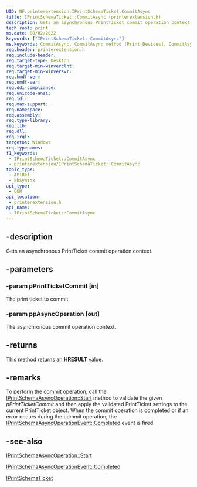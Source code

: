 ```yaml
---
UID: NF:printerextension.IPrintSchemaTicket.CommitAsync
title: IPrintSchemaTicket::CommitAsync (printerextension.h)
description: Gets an asynchronous PrintTicket commit operation context.
tech.root: print
ms.date: 08/02/2022
keywords: ["IPrintSchemaTicket::CommitAsync"]
ms.keywords: CommitAsync, CommitAsync method [Print Devices], CommitAsync method [Print Devices],IPrintSchemaTicket interface, IPrintSchemaTicket, IPrintSchemaTicket interface [Print Devices],CommitAsync method, IPrintSchemaTicket.CommitAsync, IPrintSchemaTicket::CommitAsync, print.iprintschematicket_commitasync, printerextension/IPrintSchemaTicket::CommitAsync
req.header: printerextension.h
req.include-header: 
req.target-type: Desktop
req.target-min-winverclnt: 
req.target-min-winversvr: 
req.kmdf-ver: 
req.umdf-ver: 
req.ddi-compliance: 
req.unicode-ansi: 
req.idl: 
req.max-support: 
req.namespace: 
req.assembly: 
req.type-library: 
req.lib: 
req.dll: 
req.irql: 
targetos: Windows
req.typenames: 
f1_keywords:
 - IPrintSchemaTicket::CommitAsync
 - printerextension/IPrintSchemaTicket::CommitAsync
topic_type:
 - APIRef
 - kbSyntax
api_type:
 - COM
api_location:
 - printerextension.h
api_name:
 - IPrintSchemaTicket::CommitAsync
---
```


## -description

Gets an  asynchronous PrintTicket commit operation context.

## -parameters

### -param pPrintTicketCommit [in]

The print ticket to commit.

### -param ppAsyncOperation [out]

The asynchronous commit operation context.

## -returns

This method returns an **HRESULT** value.

## -remarks

To perform the commit operation, call the [IPrintSchemaAsyncOperation::Start](./nf-printerextension-iprintschemaasyncoperation-start.md) method to validate the given *pPrintTicketCommit* and then apply the validated PrintTicket settings to the current PrintTicket object. When the commit operation is completed or if an error occurs during the commit operation, the [IPrintSchemaAsyncOperationEvent::Completed](./nf-printerextension-iprintschemaasyncoperationevent-completed.md) event is fired.

## -see-also

[IPrintSchemaAsyncOperation::Start](./nf-printerextension-iprintschemaasyncoperation-start.md)

[IPrintSchemaAsyncOperationEvent::Completed](./nf-printerextension-iprintschemaasyncoperationevent-completed.md)

[IPrintSchemaTicket](./nn-printerextension-iprintschematicket.md)